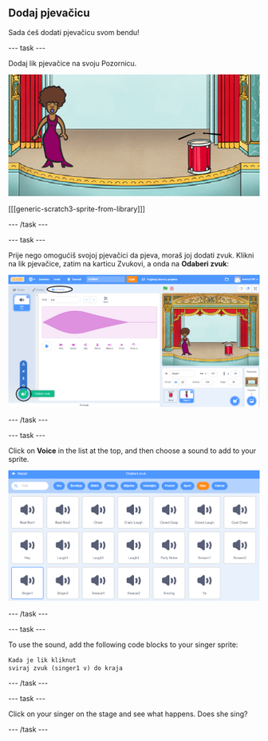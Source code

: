 ## Dodaj pjevačicu

Sada ćeš dodati pjevačicu svom bendu!

\--- task \---

Dodaj lik pjevačice na svoju Pozornicu.

![snimka zaslona](images/band-singer-mic.png)

[[[generic-scratch3-sprite-from-library]]]

\--- /task \---

\--- task \---

Prije nego omogućiš svojoj pjevačici da pjeva, moraš joj dodati zvuk. Klikni na lik pjevačice, zatim na karticu Zvukovi, a onda na **Odaberi zvuk**:

![screenshot](images/band-import-sound-annotated.png)

\--- /task \---

\--- task \---

Click on **Voice** in the list at the top, and then choose a sound to add to your sprite.

![screenshot](images/band-choose-sound.png)

\--- /task \---

\--- task \---

To use the sound, add the following code blocks to your singer sprite:

```blocks3
Kada je lik kliknut
sviraj zvuk (singer1 v) do kraja
```

\--- /task \---

\--- task \---

Click on your singer on the stage and see what happens. Does she sing?

\--- /task \---